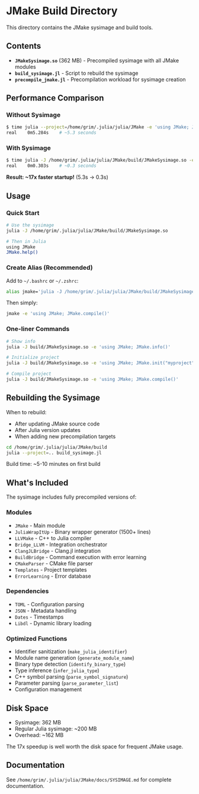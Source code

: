 # JMake Build Directory

This directory contains the JMake sysimage and build tools.

## Contents

- **`JMakeSysimage.so`** (362 MB) - Precompiled sysimage with all JMake modules
- **`build_sysimage.jl`** - Script to rebuild the sysimage
- **`precompile_jmake.jl`** - Precompilation workload for sysimage creation

## Performance Comparison

### Without Sysimage
```bash
$ time julia --project=/home/grim/.julia/julia/JMake -e 'using JMake; JMake.info()'
real    0m5.284s    # ~5.3 seconds
```

### With Sysimage
```bash
$ time julia -J /home/grim/.julia/julia/JMake/build/JMakeSysimage.so -e 'using JMake; JMake.info()'
real    0m0.303s    # ~0.3 seconds
```

**Result: ~17x faster startup!** (5.3s → 0.3s)

## Usage

### Quick Start
```bash
# Use the sysimage
julia -J /home/grim/.julia/julia/JMake/build/JMakeSysimage.so

# Then in Julia
using JMake
JMake.help()
```

### Create Alias (Recommended)
Add to `~/.bashrc` or `~/.zshrc`:
```bash
alias jmake='julia -J /home/grim/.julia/julia/JMake/build/JMakeSysimage.so'
```

Then simply:
```bash
jmake -e 'using JMake; JMake.compile()'
```

### One-liner Commands
```bash
# Show info
julia -J build/JMakeSysimage.so -e 'using JMake; JMake.info()'

# Initialize project
julia -J build/JMakeSysimage.so -e 'using JMake; JMake.init("myproject")'

# Compile project
julia -J build/JMakeSysimage.so -e 'using JMake; JMake.compile()'
```

## Rebuilding the Sysimage

When to rebuild:
- After updating JMake source code
- After Julia version updates
- When adding new precompilation targets

```bash
cd /home/grim/.julia/julia/JMake/build
julia --project=.. build_sysimage.jl
```

Build time: ~5-10 minutes on first build

## What's Included

The sysimage includes fully precompiled versions of:

### Modules
- `JMake` - Main module
- `JuliaWrapItUp` - Binary wrapper generator (1500+ lines)
- `LLVMake` - C++ to Julia compiler
- `Bridge_LLVM` - Integration orchestrator
- `ClangJLBridge` - Clang.jl integration
- `BuildBridge` - Command execution with error learning
- `CMakeParser` - CMake file parser
- `Templates` - Project templates
- `ErrorLearning` - Error database

### Dependencies
- `TOML` - Configuration parsing
- `JSON` - Metadata handling
- `Dates` - Timestamps
- `Libdl` - Dynamic library loading

### Optimized Functions
- Identifier sanitization (`make_julia_identifier`)
- Module name generation (`generate_module_name`)
- Binary type detection (`identify_binary_type`)
- Type inference (`infer_julia_type`)
- C++ symbol parsing (`parse_symbol_signature`)
- Parameter parsing (`parse_parameter_list`)
- Configuration management

## Disk Space

- Sysimage: 362 MB
- Regular Julia sysimage: ~200 MB
- Overhead: ~162 MB

The 17x speedup is well worth the disk space for frequent JMake usage.

## Documentation

See `/home/grim/.julia/julia/JMake/docs/SYSIMAGE.md` for complete documentation.
